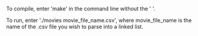 To compile, enter 'make' in the command line without the ' '.

To run, enter './movies movie_file_name.csv', where movie_file_name is the name of the .csv file you wish to parse into a linked list.
